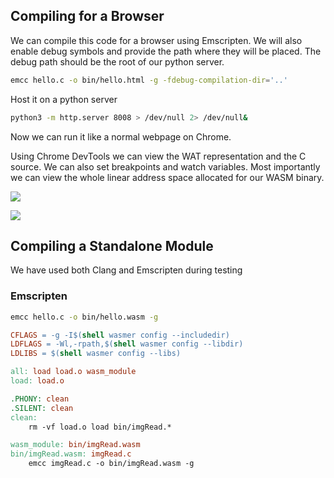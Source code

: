 ## Compiling for a Browser

We can compile this code for a browser using Emscripten. We will also enable debug symbols and provide the path where they will be placed. The debug path should be the root of our python server.
```bash
emcc hello.c -o bin/hello.html -g -fdebug-compilation-dir='..'
```

Host it on a python server
```bash
python3 -m http.server 8008 > /dev/null 2> /dev/null&
```


Now we can run it like a normal webpage on Chrome.

Using Chrome DevTools we can view the WAT representation and the C source. We can also set breakpoints and watch variables. Most importantly we can view the whole linear address space allocated for our WASM binary.

![](https://lh6.googleusercontent.com/OjR6fqSb8OcPSHElGWCyxZQgmj-gx8CqkHFYZZ322Jse2qqq2RaGBE5mhpADR8rRR0Q0UdCRgOr8V2OBljiHCtFXe_5yip6rDspq3R0VTeIi9hiG6wx4ykRZOozjazeFBzr0NxPpjwmNDr7xWkc1oku-iNO0iS2LaMMT22uld3CS6N40-MMdiQ0vnoNzhg)

![](https://lh4.googleusercontent.com/qb37_yUSw6fGZdj9zzZ0DRnCNdUKjl88X0Wn7oFSszfl-vzSTXUmqevOxdOwad0V__AK1Ezz3nWjbcXvgXnEL01Jf_jGw73Jm6QEIpTGcEcuIZjlCUP0C0sfI3E7URP0uupOX699x4jNzSF_dl_mc1yI9mbH5M-IViATQinGb1HIv5MspuaqVLJXu7z4Ww)

  

## Compiling a Standalone Module

We have used both Clang and Emscripten during testing

### Emscripten

```bash
emcc hello.c -o bin/hello.wasm -g
```

```Makefile
CFLAGS = -g -I$(shell wasmer config --includedir)
LDFLAGS = -Wl,-rpath,$(shell wasmer config --libdir)
LDLIBS = $(shell wasmer config --libs)

all: load load.o wasm_module
load: load.o

.PHONY: clean
.SILENT: clean
clean:
	rm -vf load.o load bin/imgRead.*

wasm_module: bin/imgRead.wasm
bin/imgRead.wasm: imgRead.c
	emcc imgRead.c -o bin/imgRead.wasm -g
```
